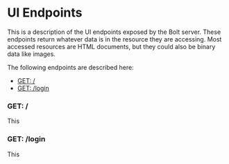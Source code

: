 # UI Endpoints

This is a description of the UI endpoints exposed by the Bolt server. These endpoints return whatever data is in the resource they are accessing. Most accessed resources are HTML documents, but they could also be binary data like images.

The following endpoints are described here:

* [GET: \/](#get-)
* [GET: \/login](#get-login)

### GET: \/

This

### GET: \/login

This

